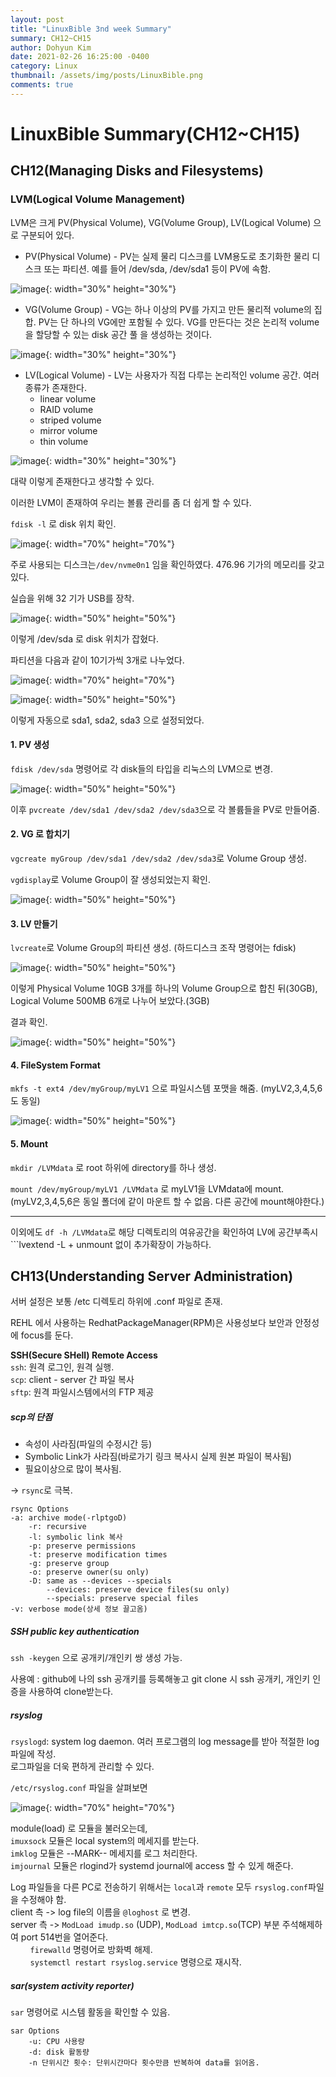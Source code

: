 ```yaml
---
layout: post
title: "LinuxBible 3nd week Summary"
summary: CH12~CH15
author: Dohyun Kim
date: 2021-02-26 16:25:00 -0400
category: Linux
thumbnail: /assets/img/posts/LinuxBible.png
comments: true
---
```


# LinuxBible Summary(CH12~CH15)

CH12(Managing Disks and Filesystems)
---------------------------------
### LVM(Logical Volume Management)
LVM은 크게 PV(Physical Volume), VG(Volume Group), LV(Logical Volume) 으로 구분되어 있다.  
- PV(Physical Volume) - PV는 실제 물리 디스크를 LVM용도로 초기화한 물리 디스크 또는 파티션. 예를 들어 /dev/sda, /dev/sda1 등이 PV에 속함.  

![image](https://user-images.githubusercontent.com/72643027/109271295-a96bd580-7852-11eb-8314-b1f3b16add6f.png){: width="30%" height="30%"}

- VG(Volume Group) - VG는 하나 이상의 PV를 가지고 만든 물리적 volume의 집합. PV는 단 하나의 VG에만 포함될 수 있다. VG를 만든다는 것은 논리적 volume을 할당할 수 있는 disk 공간 풀 을 생성하는 것이다.

![image](https://user-images.githubusercontent.com/72643027/109271589-167f6b00-7853-11eb-9b71-534909c2479a.png){: width="30%" height="30%"}

- LV(Logical Volume) - LV는 사용자가 직접 다루는 논리적인 volume 공간. 여러 종류가 존재한다.
    + linear volume
    + RAID volume
    + striped volume
    + mirror volume
    + thin volume  

![image](https://user-images.githubusercontent.com/72643027/109271849-6d854000-7853-11eb-8686-386377784c51.png){: width="30%" height="30%"} 

대략 이렇게 존재한다고 생각할 수 있다.

이러한 LVM이 존재하여 우리는 볼륨 관리를 좀 더 쉽게 할 수 있다.

```fdisk -l``` 로 disk 위치 확인. 

![image](https://user-images.githubusercontent.com/72643027/109274616-0ec1c580-7857-11eb-8adf-e4febc807adb.png){: width="70%" height="70%"}

주로 사용되는 디스크는```/dev/nvme0n1``` 임을 확인하였다. 476.96 기가의 메모리를 갖고 있다. 

실습을 위해 32 기가 USB를 장착.

![image](https://user-images.githubusercontent.com/72643027/109277654-f5227d00-785a-11eb-9074-de6254fdb204.png){: width="50%" height="50%"}

이렇게 /dev/sda 로 disk 위치가 잡혔다. 

파티션을 다음과 같이 10기가씩 3개로 나누었다.

![image](https://user-images.githubusercontent.com/72643027/109278959-83e3c980-785c-11eb-94e3-36a284fb1b4c.png){: width="70%" height="70%"}

![image](https://user-images.githubusercontent.com/72643027/109279779-82ff6780-785d-11eb-9ae8-93c28da12469.png){: width="50%" height="50%"}

이렇게 자동으로 sda1, sda2, sda3 으로 설정되었다.

#### 1. PV 생성
```fdisk /dev/sda``` 명령어로 각 disk들의 타입을 리눅스의 LVM으로 변경.

![image](https://user-images.githubusercontent.com/72643027/109280866-e76ef680-785e-11eb-8c4e-592c0ae4f557.png){: width="50%" height="50%"}

이후 ```pvcreate /dev/sda1 /dev/sda2 /dev/sda3```으로 각 볼륨들을 PV로 만들어줌. 

#### 2. VG 로 합치기

```vgcreate myGroup /dev/sda1 /dev/sda2 /dev/sda3```로 Volume Group 생성.

```vgdisplay```로 Volume Group이 잘 생성되었는지 확인.

![image](https://user-images.githubusercontent.com/72643027/109281747-07eb8080-7860-11eb-8f29-ec7d428c340c.png){: width="50%" height="50%"}

#### 3. LV 만들기

```lvcreate```로 Volume Group의 파티션 생성. (하드디스크 조작 명령어는 fdisk)

![image](https://user-images.githubusercontent.com/72643027/109282287-ad065900-7860-11eb-8a41-3541bbeffb87.png){: width="50%" height="50%"}

이렇게 Physical Volume 10GB 3개를 하나의 Volume Group으로 합친 뒤(30GB), Logical Volume 500MB 6개로 나누어 보았다.(3GB)

결과 확인.

![image](https://user-images.githubusercontent.com/72643027/109282717-3f0e6180-7861-11eb-84d6-f6c000eda41f.png){: width="50%" height="50%"}

#### 4. FileSystem Format

```mkfs -t ext4 /dev/myGroup/myLV1``` 으로 파일시스템 포맷을 해줌. (myLV2,3,4,5,6 도 동일)

![image](https://user-images.githubusercontent.com/72643027/109283322-fe631800-7861-11eb-80ef-202298aca227.png){: width="50%" height="50%"}

#### 5. Mount

```mkdir /LVMdata``` 로 root 하위에 directory를 하나 생성.

```mount /dev/myGroup/myLV1 /LVMdata``` 로 myLV1을 LVMdata에 mount. (myLV2,3,4,5,6은 동일 폴더에 같이 마운트 할 수 없음. 다른 공간에 mount해야한다.)

---
이외에도 ```df -h /LVMdata```로 해당 디렉토리의 여유공간을 확인하여 LV에 공간부족시 ```lvextend -L + unmount 없이 추가확장이 가능하다.


CH13(Understanding Server Administration)
---------------------------------
서버 설정은 보통 /etc 디렉토리 하위에 .conf 파일로 존재.

REHL 에서 사용하는 RedhatPackageManager(RPM)은 사용성보다 보안과 안정성에 focus를 둔다.


**SSH(Secure SHell) Remote Access**  
```ssh```: 원격 로그인, 원격 실행.  
```scp```: client - server 간 파일 복사  
```sftp```: 원격 파일시스템에서의 FTP 제공  

##### scp의 단점
- 속성이 사라짐(파일의 수정시간 등)
- Symbolic Link가 사라짐(바로가기 링크 복사시 실제 원본 파일이 복사됨)
- 필요이상으로 많이 복사됨.

-> ```rsync```로 극복.  
```
rsync Options
-a: archive mode(-rlptgoD)
    -r: recursive
    -l: symbolic link 복사
    -p: preserve permissions
    -t: preserve modification times
    -g: preserve group
    -o: preserve owner(su only)
    -D: same as --devices --specials
        --devices: preserve device files(su only)
        --specials: preserve special files
-v: verbose mode(상세 정보 끌고옴)
```

##### SSH public key authentication
```ssh -keygen``` 으로 공개키/개인키 쌍 생성 가능.

사용예 : github에 나의 ssh 공개키를 등록해놓고 git clone 시 ssh 공개키, 개인키 인증을 사용하여 clone받는다.

##### rsyslog
```rsyslogd```: system log daemon. 여러 프로그램의 log message를 받아 적절한 log 파일에 작성.   
로그파일을 더욱 편하게 관리할 수 있다.

```/etc/rsyslog.conf``` 파일을 살펴보면 

![image](https://user-images.githubusercontent.com/72643027/109303186-c7026480-787d-11eb-8368-e180eba86056.png){: width="70%" height="70%"}

module(load) 로 모듈을 불러오는데,  
```imuxsock``` 모듈은 local system의 메세지를 받는다.  
```imklog``` 모듈은 --MARK-- 메세지를 로그 처리한다.  
```imjournal``` 모듈은 rlogind가 systemd journal에 access 할 수 있게 해준다.

Log 파일들을 다른 PC로 전송하기 위해서는 ```local```과 ```remote``` 모두 ```rsyslog.conf```파일을 수정해야 함.  
client 측 -> log file의 이름을 ```@loghost``` 로 변경.  
server 측 -> ```ModLoad imudp.so``` (UDP), ```ModLoad imtcp.so```(TCP) 부분 주석해제하여 port 514번을 열어준다.  
&nbsp;&nbsp;&nbsp;&nbsp;&nbsp;&nbsp;&nbsp; ```firewalld``` 명령어로 방화벽 해제.  
&nbsp;&nbsp;&nbsp;&nbsp;&nbsp;&nbsp;&nbsp; ```systemctl restart rsyslog.service``` 명령으로 재시작.

##### sar(system activity reporter)
```sar``` 명령어로 시스템 활동을 확인할 수 있음.
```
sar Options
    -u: CPU 사용량
    -d: disk 활동량
    -n 단위시간 횟수: 단위시간마다 횟수만큼 반복하여 data를 읽어옴.


